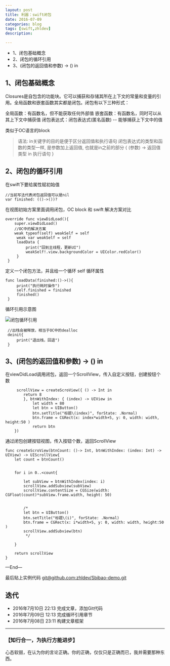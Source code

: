 ```yaml
---
layout: post
title: 利器：swift闭包
date: 2016-07-09
categories: blog
tags: [swift,zhldev]
description:

---
```



* 1、闭包基础概念
* 2、闭包的循环引用
* 3、(闭包的返回值和参数) -> () in



## **1、闭包基础概念**

Closures是自包含的功能块。它可以捕获和存储其所在上下文的常量和变量的引用。全局函数和嵌套函数其实都是闭包。闭包有以下三种形式：

全局函数：有函数名，但不能获取任何外部值
嵌套函数：有函数名，同时可以从其上下文中捕获值
闭包表达式：闭包表达式(匿名函数) -- 能够捕获上下文中的值

类似于OC语言的block


>语法: in关键字的目的是便于区分返回值和执行语句
闭包表达式的类型和函数的类型一样, 是参数加上返回值, 也就是in之前的部分
{
    (参数) -> 返回值类型 in
    执行语句
}



## **2、闭包的循环引用**

在swift下要给属性赋初始值

	//当前写法代表闭包返回值可以是nil
    var finished: (()->())?


在视图初始方案里面调用闭包，OC block 和 swift 解决方案对比
   
	override func viewDidLoad(){
        super.viewDidLoad()
        //OC中的解决方案
        weak typeof(self) weakSelf = self
         weak var weakSelf = self
         loadData {
             print("回到主线程，更新UI")
             weakSelf!.view.backgroundColor = UIColor.redColor()
         }
     }

定义一个闭包方法，并且给一个循环 self 循环属性
   
	func loadData(finished:()->(){
         print("执行耗时操作")
         self.finished = finished
         finished()
     }


循环引用示意图

![闭包循环引用](http://oa1viup98.bkt.clouddn.com/bibaoxunhuanyinyong.png)


     //出栈会被释放，相当于OC中的dealloc
     deinit{
         print("退出栈，回退")
     }


## **3、(闭包的返回值和参数) -> () in**
 
在viewDidLoad调用闭包，返回一个ScrollView，传入自定义按钮，创建按钮个数
    	 	 
         scrollView = createScroView({ () -> Int in
            return 8
            }, btnWithIndex: { (index) -> UIView in
                let width = 80
                let btn = UIButton()
                btn.setTitle("标题\(index)", forState: .Normal)
                btn.frame = CGRect(x: index*width+5, y: 0, width: width, height:50 )
                return btn
        })


    

通过闭包创建按钮视图，传入按钮个数，返回ScrollView

    func createScroView(btnCount: ()-> Int, btnWithIndex: (index: Int) -> UIView) -> UIScrollView{
        let count = btnCount()
        

        for i in 0..<count{
            
            let subView = btnWithIndex(index: i)
            scrollView.addSubview(subView)
            scrollView.contentSize = CGSize(width: CGFloat(count)*subView.frame.width, height: 50)


            /*
            let btn = UIButton()
            btn.setTitle("标题\(i)", forState: .Normal)
            btn.frame = CGRect(x: i*width+5, y: 0, width: width, height:50 )
            scrollView.addSubview(btn)
             */

        }
 
        return scrollView
    }



—End—

最后贴上实例代码
[ git@github.com:zhldev/Sbibao-demo.git
](https://github.com/zhldev/Sbibao-demo)

## **迭代**

* 2016年7月10日 22:13 完成文章，添加Git代码
* 2016年7月09日 12:13 完成循环引用章节
* 2016年7月08日 23:11 构建文章框架



---

### **【知行合一，为执行方能进步】**


心态软弱，在认为你的言论正确。你的正确，仅仅只是正确而已，我并需要那种东西。


<!--

----



（题图：saurabh mohnot by Nik FC）

-->
